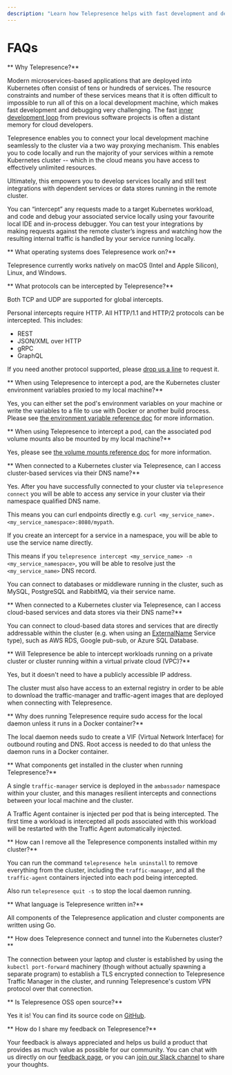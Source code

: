 ```yaml
---
description: "Learn how Telepresence helps with fast development and debugging in your Kubernetes cluster."
---
```


# FAQs

** Why Telepresence?**

Modern microservices-based applications that are deployed into Kubernetes often consist of tens or hundreds of services. The resource constraints and number of these services means that it is often difficult to impossible to run all of this on a local development machine, which makes fast development and debugging very challenging. The fast [inner development loop](../concepts/devloop/) from previous software projects is often a distant memory for cloud developers.

Telepresence enables you to connect your local development machine seamlessly to the cluster via a two way proxying mechanism. This enables you to code locally and run the majority of your services within a remote Kubernetes cluster -- which in the cloud means you have access to effectively unlimited resources.

Ultimately, this empowers you to develop services locally and still test integrations with dependent services or data stores running in the remote cluster.

You can “intercept” any requests made to a target Kubernetes workload, and code and debug your associated service locally using your favourite local IDE and in-process debugger. You can test your integrations by making requests against the remote cluster’s ingress and watching how the resulting internal traffic is handled by your service running locally.

** What operating systems does Telepresence work on?**

Telepresence currently works natively on macOS (Intel and Apple Silicon), Linux, and Windows.

** What protocols can be intercepted by Telepresence?**

Both TCP and UDP are supported for global intercepts.

Personal intercepts require HTTP. All HTTP/1.1 and HTTP/2 protocols can be intercepted. This includes:

- REST
- JSON/XML over HTTP
- gRPC
- GraphQL

If you need another protocol supported, please [drop us a line](https://www.getambassador.io/feedback/) to request it.

** When using Telepresence to intercept a pod, are the Kubernetes cluster environment variables proxied to my local machine?**

Yes, you can either set the pod's environment variables on your machine or write the variables to a file to use with Docker or another build process. Please see [the environment variable reference doc](../reference/environment) for more information.

** When using Telepresence to intercept a pod, can the associated pod volume mounts also be mounted by my local machine?**

Yes, please see [the volume mounts reference doc](../reference/volume/) for more information.

** When connected to a Kubernetes cluster via Telepresence, can I access cluster-based services via their DNS name?**

Yes. After you have successfully connected to your cluster via `telepresence connect` you will be able to access any service in your cluster via their namespace qualified DNS name.

This means you can curl endpoints directly e.g. `curl <my_service_name>.<my_service_namespace>:8080/mypath`.

If you create an intercept for a service in a namespace, you will be able to use the service name directly.

This means if you `telepresence intercept <my_service_name> -n <my_service_namespace>`, you will be able to resolve just the `<my_service_name>` DNS record.

You can connect to databases or middleware running in the cluster, such as MySQL, PostgreSQL and RabbitMQ, via their service name.

** When connected to a Kubernetes cluster via Telepresence, can I access cloud-based services and data stores via their DNS name?**

You can connect to cloud-based data stores and services that are directly addressable within the cluster (e.g. when using an [ExternalName](https://kubernetes.io/docs/concepts/services-networking/service/#externalname) Service type), such as AWS RDS, Google pub-sub, or Azure SQL Database.




** Will Telepresence be able to intercept workloads running on a private cluster or cluster running within a virtual private cloud (VPC)?**

Yes, but it doesn't need to have a publicly accessible IP address.

The cluster must also have access to an external registry in order to be able to download the traffic-manager and traffic-agent images that are deployed when connecting with Telepresence.

** Why does running Telepresence require sudo access for the local daemon unless it runs in a Docker container?**

The local daemon needs sudo to create a VIF (Virtual Network Interface) for outbound routing and DNS. Root access is needed to do that unless the daemon runs in a Docker container.

** What components get installed in the cluster when running Telepresence?**

A single `traffic-manager` service is deployed in the `ambassador` namespace within your cluster, and this manages resilient intercepts and connections between your local machine and the cluster.

A Traffic Agent container is injected per pod that is being intercepted. The first time a workload is intercepted all pods associated with this workload will be restarted with the Traffic Agent automatically injected.

** How can I remove all the Telepresence components installed within my cluster?**

You can run the command `telepresence helm uninstall` to remove everything from the cluster, including the `traffic-manager`, and all the `traffic-agent` containers injected into each pod being intercepted.

Also run `telepresence quit -s` to stop the local daemon running.

** What language is Telepresence written in?**

All components of the Telepresence application and cluster components are written using Go.

** How does Telepresence connect and tunnel into the Kubernetes cluster?**

The connection between your laptop and cluster is established by using
the `kubectl port-forward` machinery (though without actually spawning
a separate program) to establish a TLS encrypted connection to Telepresence
Traffic Manager in the cluster, and running Telepresence's custom VPN
protocol over that connection.

<a name="idps"></a>

** Is Telepresence OSS open source?**

Yes it is! You can find its source code on [GitHub](https://github.com/telepresenceio/telepresence).

** How do I share my feedback on Telepresence?**

Your feedback is always appreciated and helps us build a product that provides as much value as possible for our community. You can chat with us directly on our [feedback page](https://www.getambassador.io/feedback/), or you can [join our Slack channel](http://a8r.io/slack) to share your thoughts.
